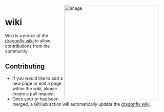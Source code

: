 <!--suppress ALL -->
<img height="310" alt="image" src="https://user-images.githubusercontent.com/16114089/121805566-0cd81280-cc4c-11eb-9b7d-b5f8a6db4f8d.png" align="right">

# wiki
Wiki is a mirror of the [dragonfly wiki](https://github.com/df-mc/dragonfly/wiki) to allow contributions from the community.

## Contributing

- If you would like to add a new page or edit a page within the wiki, please create a pull request.
- Once your pr has been merged, a GitHub action will automatically update the [dragonfly wiki](https://github.com/df-mc/dragonfly/wiki).
